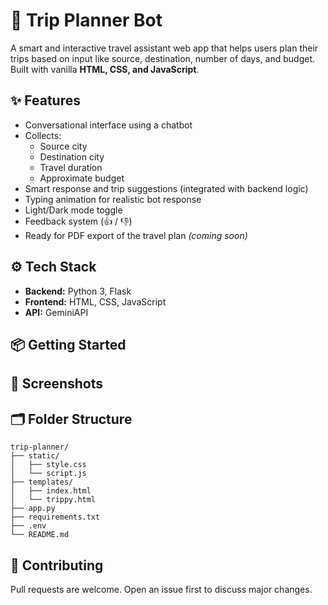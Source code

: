 # 🧳 Trip Planner Bot

A smart and interactive travel assistant web app that helps users plan their trips based on input like source, destination, number of days, and budget. Built with vanilla **HTML, CSS, and JavaScript**.

## ✨ Features

- Conversational interface using a chatbot
- Collects:
  - Source city
  - Destination city
  - Travel duration
  - Approximate budget
- Smart response and trip suggestions (integrated with backend logic)
- Typing animation for realistic bot response
- Light/Dark mode toggle
- Feedback system (👍 / 👎)
- Ready for PDF export of the travel plan *(coming soon)*

## ⚙️ Tech Stack

- **Backend:** Python 3, Flask
- **Frontend:** HTML, CSS, JavaScript
- **API:** GeminiAPI

## 📦 Getting Started

## 📸 Screenshots

## 🗂 Folder Structure
```
trip-planner/
├── static/
│   ├── style.css
│   └── script.js
├── templates/
│   ├── index.html
│   └── trippy.html
├── app.py
├── requirements.txt
├── .env        
└── README.md
```

## 🤝 Contributing

Pull requests are welcome. Open an issue first to discuss major changes.









